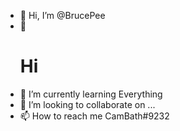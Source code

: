 - 👋 Hi, I’m @BrucePee
- 👀 <h1>Hi</h1>
- 🌱 I’m currently learning Everything
- 💞️ I’m looking to collaborate on ...
- 📫 How to reach me CamBath#9232

<!---
BrucePee/BrucePee is a ✨ special ✨ repository because its `README.md` (this file) appears on your GitHub profile.
You can click the Preview link to take a look at your changes.
--->

